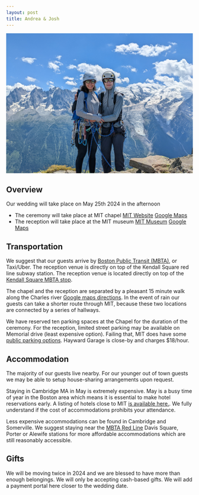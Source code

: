 ```yaml
---
layout: post
title: Andrea & Josh 
---
```


![](img/main_picture.jpg)

## Overview 

Our wedding will take place on May 25th 2024 in the afternoon

* The ceremony will take place at MIT chapel [MIT Website](https://studentlife.mit.edu/cac/event-services-spaces/event-spaces/mit-chapel) [Google Maps](https://maps.app.goo.gl/xRdoz4kD7amgpMMJ8)
* The reception will take place at the MIT museum [MIT Museum](https://mitmuseum.mit.edu/) [Google Maps](https://maps.app.goo.gl/asSMSx7WSqyuaUDC9)

## Transportation

We suggest that our guests arrive by [Boston Public Transit (MBTA)](https://cdn.mbta.com/sites/default/files/2022-12/2022-12-12-subway-map-v37f.pdf), or Taxi/Uber. The reception venue is directly on top of the Kendall Square red line subway station. The reception venue is located directly on top of the [Kendall Square MBTA stop](https://www.mbta.com/stops/place-knncl).

The chapel and the reception are separated by a pleasant 15 minute walk along the Charles river [Google maps directions](https://www.google.com/maps/dir/MIT+Chapel,+48+Massachusetts+Ave,+Cambridge,+MA+02139,+United+States/MIT+Museum,+Gambrill+Center,+314+Main+St,+Cambridge,+MA+02142,+United+States/@42.3611752,-71.11131,14z/data=!4m14!4m13!1m5!1m1!1s0x89e37a0081ab0b7d:0xfd6b535be007b424!2m2!1d-71.0941349!2d42.3583155!1m5!1m1!1s0x89e37754d18b40ef:0xcba82b413cc2736d!2m2!1d-71.0863641!2d42.362114!3e2?entry=ttu). In the event of rain our guests can take a shorter route through MIT, because these two locations are connected by a series of hallways. 

We have reserved ten parking spaces at the Chapel for the duration of the ceremony. For the reception, limited street parking may be available on Memorial drive (least expensive option). Failing that, MIT does have some [public parking options](https://web.mit.edu/facilities/transportation/parking/visitors/public_parking.html). Hayward Garage is close-by and charges $18/hour.  

## Accommodation  

The majority of our guests live nearby. For our younger out of town guests we may be able to setup house-sharing arrangements upon request. 

Staying in Cambridge MA in May is extremely expensive. May is a busy time of year in the Boston area which means it is essential to make hotel reservations early. A listing of hotels close to MIT [is available here.](https://commencement.mit.edu/guests/visiting-cambridge/accommodations). We fully understand if the cost of accommodations prohibits your attendance.

Less expensive accommodations can be found in Cambridge and Somerville. We suggest staying near the [MBTA Red Line](https://cdn.mbta.com/sites/default/files/2022-12/2022-12-12-subway-map-v37f.pdf) Davis Square, Porter or Alewife stations for more affordable accommodations which are still reasonably accessible. 

## Gifts

We will be moving twice in 2024 and we are blessed to have more than enough belongings. We will only be accepting cash-based gifts. We will add a payment portal here closer to the wedding date.
